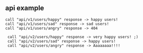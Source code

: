 api example
----------------------------
~~~~
call "api/v1/users/happy" response -> happy users!
call "api/v1/users/sad" response -> sad users!
call "api/v1/users/angry" response -> 404
~~~~

~~~~
 call "api/v2/users/happy" response -> very happy users! ;)
 call "api/v2/users/sad" response -> happy users!
 call "api/v2/users/angry" response -> Aaaaaaaa!!!!
~~~~
